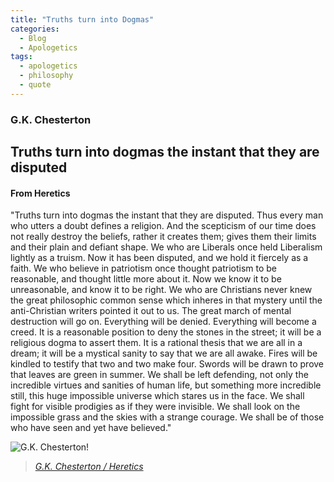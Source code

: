 ```yaml
---
title: "Truths turn into Dogmas"
categories:
  - Blog
  - Apologetics
tags:
  - apologetics
  - philosophy
  - quote
---
```


### G.K. Chesterton

## Truths turn into dogmas the instant that they are disputed

#### From Heretics

"Truths turn into dogmas the instant that they are disputed. Thus every man who utters a doubt defines a religion. And the scepticism of our time does not really destroy the beliefs, rather it creates them; gives them their limits and their plain and defiant shape. We who are Liberals once held Liberalism lightly as a truism. Now it has been disputed, and we hold it fiercely as a faith. We who believe in patriotism once thought patriotism to be reasonable, and thought little more about it. Now we know it to be unreasonable, and know it to be right. We who are Christians never knew the great philosophic common sense which inheres in that mystery until the anti-Christian writers pointed it out to us. The great march of mental destruction will go on. Everything will be denied. Everything will become a creed. It is a reasonable position to deny the stones in the street; it will be a religious dogma to assert them. It is a rational thesis that we are all in a dream; it will be a mystical sanity to say that we are all awake. Fires will be kindled to testify that two and two make four. Swords will be drawn to prove that leaves are green in summer. We shall be left defending, not only the incredible virtues and sanities of human life, but something more incredible still, this huge impossible universe which stares us in the face. We shall fight for visible prodigies as if they were invisible. We shall look on the impossible grass and the skies with a strange courage. We shall be of those who have seen and yet have believed." 

![G.K. Chesterton!](https://upload.wikimedia.org/wikipedia/commons/thumb/7/75/Gilbert_Chesterton.jpg/440px-Gilbert_Chesterton.jpg
 "G.K. Chesterton")

> <cite><a href="https://jmp.sh/3Pv6rSwk">G.K. Chesterton / Heretics</a></cite>
